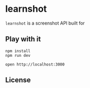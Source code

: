 learnshot
========= 

`learnshot` is a screenshot API built for 


## Play with it

```
npm install
npm run dev
```

```
open http://localhost:3000
```

## License

